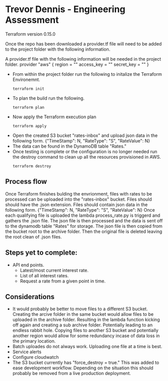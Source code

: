 # Trevor Dennis - Engineering Assessment

Terraform version 0.15.0

Once the repo has been downloaded a provider.tf file will need to be added to the project folder with the following information. 

A provider.tf file with the following information will be needed in the project folder.
provider "aws" {
  region     = ""
  access_key = ""
  secret_key = ""
}

* From within the project folder run the following to initalize the Terraform Environemnt.
     ```
     terraform init
     ```
* To plan the build run the following.
     ```
     terraform plan
     ```
* Now apply the Terraform execution plan 
     ```
     terraform apply
     ```
* Open the created S3 bucket "rates-inbox" and upload json data in the following form.
    {"TimeStamp": N, "RateType": "S", "RateValue": N}
* The data can be found in the DynamoDB table "Rates."
* Once testing is complete or the configuration is no longer needed run the destroy command to clean up all the resources provisioned in AWS.
     ```
     terraform destroy
     ```

## Process flow

Once Terraform finishes bulding the envrionment, files with rates to be processed can be uploaded into the "rates-inbox" bucket. Files should should have the .json extension. Files should contain json data in the following form.
    {"TimeStamp": N, "RateType": "S", "RateValue": N}
Once each qualifying file is uploaded the lambda process_rate.py is triggerd and gathers the .json file. The json file is then processed and the data is sent off to the dynamodb table "Rates" for storage. The json file is then copied from the bucket root to the archive folder. Then the original file is deleted leaving the root clean of .json files.

## Steps yet to complete:
* API end points.
    * Latest/most current interest rate.
    * List of all interest rates.
    * Request a rate from a given point in time.


## Considerations
* It would probably be better to move files to a different S3 bucket. Creating the arcive folder in the same
bucket would allow files to be uploaded in the archive folder. Resulting in the lambda function kicking off again and creating a sub archive folder. Potentially leading to an endless rabbit hole. Copying files to another S3 bucket and potentially another region would allow for some redundancy incase of data loss in the primary location.
* Batch uploades do not always work. Uploading one file at a time is best.
* Service alerts
* Configure cloudwatch 
* The S3 bucket currently has "force_destroy = true." This was added to ease development workflow. Depending on the situation this should probably be removed from a live production deployment.
